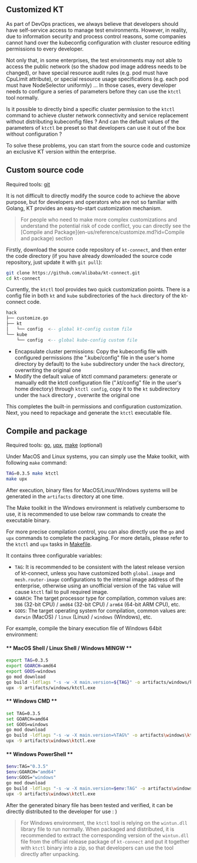 Customized KT
---

As part of DevOps practices, we always believe that developers should have self-service access to manage test environments. However, in reality, due to information security and process control reasons, some companies cannot hand over the kubeconfig configuration with cluster resource editing permissions to every developer.

Not only that, in some enterprises, the test environments may not able to access the public network (so the shadow pod image address needs to be changed), or have special resource audit rules (e.g. pod must have CpuLimit attribute), or special resource usage specifications (e.g. each pod must have NodeSelector uniformly) ... In those cases, every developer needs to configure a series of parameters before they can use the `ktctl` tool normally.

Is it possible to directly bind a specific cluster permission to the `ktctl` command to achieve cluster network connectivity and service replacement without distributing kubeconfig files ? And can the default values of the parameters of `ktctl` be preset so that developers can use it out of the box without configuration ?

To solve these problems, you can start from the source code and customize an exclusive KT version within the enterprise.

## Custom source code

Required tools: [git](https://git-scm.com/downloads)

It is not difficult to directly modify the source code to achieve the above purpose, but for developers and operators who are not so familiar with Golang, KT provides an easy-to-start customization mechanism.

> For people who need to make more complex customizations and understand the potential risk of code conflict, you can directly see the [Compile and Package](en-us/reference/customize.md?id=Compile and package) section

Firstly, download the source code repository of `kt-connect`, and then enter the code directory (if you have already downloaded the source code repository, just update it with `git pull`):

```bash
git clone https://github.com/alibaba/kt-connect.git
cd kt-connect
````

Currently, the `ktctl` tool provides two quick customization points. There is a config file in both `kt` and `kube` subdirectories of the `hack` directory of the kt-connect code.

```sql
hack
├── customize.go
├── kt
│   └── config  <-- global kt-config custom file
└── kube
    └── config  <-- global kube-config custom file
````

- Encapsulate cluster permissions: Copy the kubeconfig file with configured permissions (the ".kube/config" file in the user's home directory by default) to the `kube` subdirectory under the `hack` directory, overwriting the original one
- Modify the default value of ktctl command parameters: generate or manually edit the ktctl configuration file (".kt/config" file in the user's home directory) through `ktctl config`, copy it to the `kt` subdirectory under the `hack` directory , overwrite the original one

This completes the built-in permissions and configuration customization. Next, you need to repackage and generate the `ktctl` executable file.

## Compile and package

Required tools: [go](https://go.dev/dl), [upx](https://github.com/upx/upx/releases/latest), [make](https://cmake.org/install/) (optional)

Under MacOS and Linux systems, you can simply use the Make toolkit, with following `make` command:

```bash
TAG=0.3.5 make ktctl
make upx
````

After execution, binary files for MacOS/Linux/Windows systems will be generated in the `artifacts` directory at one time.

The Make toolkit in the Windows environment is relatively cumbersome to use, it is recommended to use below raw commands to create the executable binary.

For more precise compilation control, you can also directly use the `go` and `upx` commands to complete the packaging. For more details, please refer to the `ktctl` and `upx` tasks in [Makefile](https://github.com/alibaba/kt-connect/blob/master/Makefile).

It contains three configurable variables:

- `TAG`: It is recommended to be consistent with the latest release version of kt-connect, unless you have customized both `global.image` and `mesh.router-image` configurations to the internal image address of the enterprise, otherwise using an unofficial version of the `TAG` value will cause `ktctl` fail to pull required image.
- `GOARCH`: The target processor type for compilation, common values are: `386` (32-bit CPU) / `amd64` (32-bit CPU) / `arm64` (64-bit ARM CPU), etc.
- `GOOS`: The target operating system for compilation, common values are: `darwin` (MacOS) / `linux` (Linux) / `windows` (Windows), etc.

For example, compile the binary execution file of Windows 64bit environment:

<!-- tabs:start -->

#### ** MacOS Shell / Linux Shell / Windows MINGW **

```bash
export TAG=0.3.5
export GOARCH=amd64
export GOOS=windows
go mod download
go build -ldflags "-s -w -X main.version=${TAG}" -o artifacts/windows/ktctl.exe ./cmd/ktctl
upx -9 artifacts/windows/ktctl.exe
````

#### ** Windows CMD **

```bash
set TAG=0.3.5
set GOARCH=amd64
set GOOS=windows
go mod download
go build -ldflags "-s -w -X main.version=%TAG%" -o artifacts\windows\ktctl.exe .\cmd\ktctl
upx -9 artifacts\windows\ktctl.exe
````

#### ** Windows PowerShell **

```bash
$env:TAG="0.3.5"
$env:GOARCH="amd64"
$env:GOOS="windows"
go mod download
go build -ldflags "-s -w -X main.version=$env:TAG" -o artifacts\windows\ktctl.exe .\cmd\ktctl
upx -9 artifacts\windows\ktctl.exe
````

<!-- tabs:end -->

After the generated binary file has been tested and verified, it can be directly distributed to the developer for use : )

> For Windows environment, the `ktctl` tool is relying on the `wintun.dll` library file to run normally. When packaged and distributed, it is recommended to extract the corresponding version of the `wintun.dll` file from the official release package of `kt-connect` and put it together with `ktctl` binary into a zip, so that developers can use the tool directly after unpacking.
